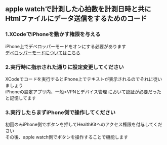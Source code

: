 ## apple watchで計測した心拍数を計測日時と共にHtmlファイルにデータ送信をするためのコード

### 1.XCodeでiPhoneを動かす権限を与える
iPhone上でデベロッパーモードをオンにする必要があります  
[デベロッパーモードについてはこちら](https://press.monaca.io/takuya/12662)

### 2.実行時に指示された通りに設定変更してください
XCodeでコードを実行するとiPhone上でテキストが表示されるのでそれに従いましょう  
iPhoneの設定アプリ内、一般>VPNとデバイス管理 において認証が必要だったと記憶してます  

### 3.実行したらまずiPhone側で操作してください
初回のみiPhone側でボタンを押してHealthKitへのアクセス権限を付与してください  
その後、apple watch側でボタンを操作することで機能します  
